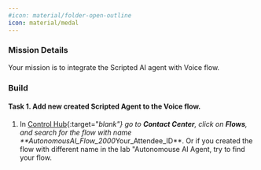 ```yaml
---
#icon: material/folder-open-outline
icon: material/medal
---
```


### Mission Details

Your mission is to integrate the Scripted AI agent with Voice flow. 

### Build

#### Task 1. Add new created Scripted Agent to the Voice flow. 

1. In [Control Hub](admin.webex.com){:target="_blank"} go to **Contact Center**, click on **Flows**, and search for the flow with name **<span class="attendee-id-container">AutonomousAI_Flow_2000_<span class="attendee-id-placeholder" data-prefix="AutonomousAI_Flow_2000_">Your_Attendee_ID</span><span class="copy" title="Click to copy!"></span></span>**. Or if you created the flow with different name in the lab "Autonomouse AI Agent, try to find your flow. 
